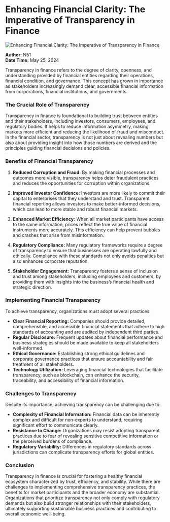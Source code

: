 # Enhancing Financial Clarity: The Imperative of Transparency in Finance

![Enhancing Financial Clarity: The Imperative of Transparency in Finance](https://uploads-ssl.webflow.com/665f9886cd4e586a9a14dc8c/6697790e79d334157df147fd_Enhancing%20Financial%20Clarity%20The%20Imperative%20of%20Transparency%20in%20Finance.png)

**Author:** N51  
**Date Time:** May 25, 2024

Transparency in finance refers to the degree of clarity, openness, and understanding provided by financial entities regarding their operations, financial condition, and governance. This concept has grown in importance as stakeholders increasingly demand clear, accessible financial information from corporations, financial institutions, and governments.

### The Crucial Role of Transparency

Transparency in finance is foundational to building trust between entities and their stakeholders, including investors, consumers, employees, and regulatory bodies. It helps to reduce information asymmetry, making markets more efficient and reducing the likelihood of fraud and misconduct. In the financial sector, transparency is not just about revealing numbers but also about providing insight into how those numbers are derived and the principles guiding financial decisions and policies.

### Benefits of Financial Transparency

1. **Reduced Corruption and Fraud:** By making financial processes and outcomes more visible, transparency helps deter fraudulent practices and reduces the opportunities for corruption within organizations.

2. **Improved Investor Confidence:** Investors are more likely to commit their capital to enterprises that they understand and trust. Transparent financial reporting allows investors to make better-informed decisions, which can lead to more stable and robust financial markets.

3. **Enhanced Market Efficiency:** When all market participants have access to the same information, prices reflect the true value of financial instruments more accurately. This efficiency can help prevent bubbles and crashes that arise from misinformation.

4. **Regulatory Compliance:** Many regulatory frameworks require a degree of transparency to ensure that businesses are operating lawfully and ethically. Compliance with these standards not only avoids penalties but also enhances corporate reputation.

5. **Stakeholder Engagement:** Transparency fosters a sense of inclusion and trust among stakeholders, including employees and customers, by providing them with insights into the business’s financial health and strategic direction.

### Implementing Financial Transparency

To achieve transparency, organizations must adopt several practices:

- **Clear Financial Reporting:** Companies should provide detailed, comprehensible, and accessible financial statements that adhere to high standards of accounting and are audited by independent third parties.
- **Regular Disclosure:** Frequent updates about financial performance and business strategies should be made available to keep all stakeholders well-informed.
- **Ethical Governance:** Establishing strong ethical guidelines and corporate governance practices that ensure accountability and fair treatment of all stakeholders.
- **Technology Utilization:** Leveraging financial technologies that facilitate transparency, such as blockchain, can enhance the security, traceability, and accessibility of financial information.

### Challenges to Transparency

Despite its importance, achieving transparency can be challenging due to:

- **Complexity of Financial Information:** Financial data can be inherently complex and difficult for non-experts to understand, requiring significant effort to communicate clearly.
- **Resistance to Change:** Organizations may resist adopting transparent practices due to fear of revealing sensitive competitive information or the perceived burdens of compliance.
- **Regulatory Variability:** Differences in regulatory standards across jurisdictions can complicate transparency efforts for global entities.

### Conclusion

Transparency in finance is crucial for fostering a healthy financial ecosystem characterized by trust, efficiency, and stability. While there are challenges to implementing comprehensive transparency practices, the benefits for market participants and the broader economy are substantial. Organizations that prioritize transparency not only comply with regulatory demands but also build stronger relationships with their stakeholders, ultimately supporting sustainable business practices and contributing to overall economic well-being.